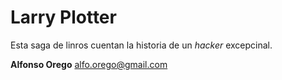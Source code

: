 # Larry Plotter 

Esta saga de linros cuentan la historia de un *hacker* excepcinal. 

**Alfonso Orego**
alfo.orego@gmail.com

